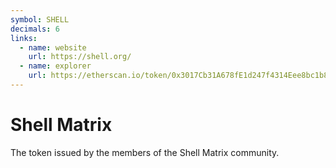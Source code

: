 ```yaml
---
symbol: SHELL
decimals: 6
links:
  - name: website
    url: https://shell.org/
  - name: explorer
    url: https://etherscan.io/token/0x3017Cb31A678fE1d247f4314Eee8bc1b86b0D4b4
---
```


# Shell Matrix

The token issued by the members of the Shell Matrix community.
